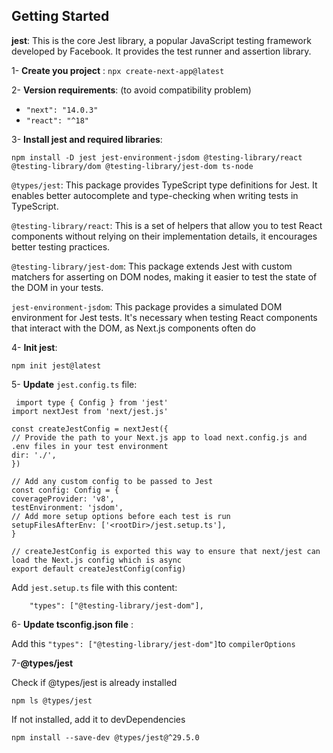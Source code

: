 
## Getting Started

**jest**: This is the core Jest library, a popular JavaScript testing framework developed by Facebook. It provides the test runner and assertion library.


1- **Create you project** : `npx create-next-app@latest`


2- **Version requirements**: (to avoid compatibility problem)
   - `"next": "14.0.3"`
   - `"react": "^18"`


3- **Install jest and required libraries**: 

  `npm install -D jest jest-environment-jsdom @testing-library/react @testing-library/dom @testing-library/jest-dom ts-node`

  `@types/jest`: This package provides TypeScript type definitions for Jest. It enables better autocomplete and type-checking when writing tests in TypeScript.

  `@testing-library/react`: This is a set of helpers that allow you to test React components without relying on their implementation details, it encourages better testing practices.

  `@testing-library/jest-dom`: This package extends Jest with custom matchers for asserting on DOM nodes, making it easier to test the state of the DOM in your tests.

  `jest-environment-jsdom`: This package provides a simulated DOM environment for Jest tests. It's necessary when testing React components that interact with the DOM, as Next.js components often do

4- **Init jest**:

  `npm init jest@latest`

5- **Update** `jest.config.ts` file:
 
   ```
    import type { Config } from 'jest'
import nextJest from 'next/jest.js'
 
const createJestConfig = nextJest({
  // Provide the path to your Next.js app to load next.config.js and .env files in your test environment
  dir: './',
})
 
// Add any custom config to be passed to Jest
const config: Config = {
  coverageProvider: 'v8',
  testEnvironment: 'jsdom',
  // Add more setup options before each test is run
  setupFilesAfterEnv: ['<rootDir>/jest.setup.ts'],
}
 
// createJestConfig is exported this way to ensure that next/jest can load the Next.js config which is async
export default createJestConfig(config)

```
Add `jest.setup.ts` file with this content:

```
    "types": ["@testing-library/jest-dom"],
```

6- **Update tsconfig.json file** :

Add this ` "types": ["@testing-library/jest-dom"] `to  `compilerOptions` 

7-**@types/jest**

Check if @types/jest is already installed

`npm ls @types/jest`

If not installed, add it to devDependencies

`npm install --save-dev @types/jest@^29.5.0`
